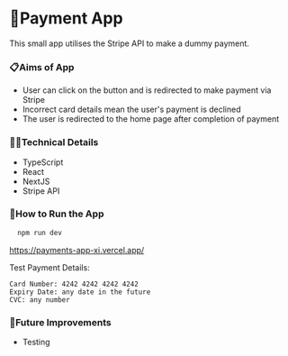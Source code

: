 # 💸Payment App

This small app utilises the Stripe API to make a dummy payment.

### 📋Aims of App

- User can click on the button and is redirected to make payment via Stripe
- Incorrect card details mean the user's payment is declined
- The user is redirected to the home page after completion of payment

### 👩‍💻Technical Details

- TypeScript
- React
- NextJS
- Stripe API

### 🔧How to Run the App

```bash
  npm run dev
```

https://payments-app-xi.vercel.app/

Test Payment Details:

```
Card Number: 4242 4242 4242 4242
Expiry Date: any date in the future
CVC: any number
```

### 💭Future Improvements

- Testing

